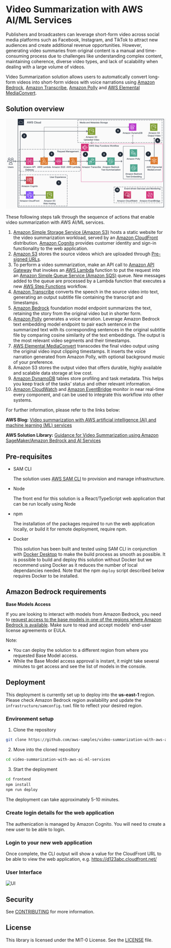 # Video Summarization with AWS AI/ML Services

Publishers and broadcasters can leverage short-form video across social media platforms such as Facebook, Instagram, and TikTok to attract new audiences and create additional revenue opportunities. However, generating video summaries from original content is a manual and time-consuming process due to challenges like understanding complex content, maintaining coherence, diverse video types, and lack of scalability when dealing with a large volume of videos.

Video Summarization solution allows users to automatically convert long-form videos into short-form videos with voice narrations using [Amazon Bedrock](https://aws.amazon.com/bedrock/), [Amazon Transcribe](https://aws.amazon.com/transcribe/), [Amazon Polly](https://aws.amazon.com/polly/) and [AWS Elemental MediaConvert](https://aws.amazon.com/mediaconvert/).

## Solution overview

![Architecture diagram - Video Summarization](assets/video-summarization-architecture.png?raw=true "Architecture diagram - Video Summarization")

These following steps talk through the sequence of actions that enable video summarization with AWS AI/ML services.

1. [Amazon Simple Storage Service (Amazon S3)](https://aws.amazon.com/s3/) hosts a static website for the video summarization workload, served by an [Amazon CloudFront](https://aws.amazon.com/cloudfront/) distribution. [Amazon Cognito](https://aws.amazon.com/cognito/) provides customer identity and sign-in functionality to the web application.
2. [Amazon S3](https://aws.amazon.com/s3/) stores the source videos which are uploaded through [Pre-signed URLs](https://docs.aws.amazon.com/AmazonS3/latest/userguide/ShareObjectPreSignedURL.html).
3. To perform a video summarization, make an API call to [Amazon API Gateway](https://aws.amazon.com/api-gateway/) that invokes an [AWS Lambda](https://aws.amazon.com/lambda/) function to put the request into an [Amazon Simple Queue Service (Amazon SQS)](https://aws.amazon.com/sqs/) queue. New messages added to the queue are processed by a Lambda function that executes a new [AWS Step Functions](https://aws.amazon.com/step-functions/) workflow.
4. [Amazon Transcribe](https://aws.amazon.com/transcribe/) converts the speech in the source video into text, generating an output subtitle file containing the transcript and timestamps.
5. [Amazon Bedrock](https://aws.amazon.com/bedrock/) foundation model endpoint summarizes the text, retaining the story from the original video but in shorter form.
6. [Amazon Polly](https://aws.amazon.com/polly/) generates a voice narration. Leverage Amazon Bedrock text embedding model endpoint to pair each sentence in the summarized text with its corresponding sentences in the original subtitle file by comparing cosine similarity of the text embeddings. The output is the most relevant video segments and their timestamps.
7. [AWS Elemental MediaConvert](https://aws.amazon.com/mediaconvert/) transcodes the final video output using the original video input clipping timestamps. It inserts the voice narration generated from Amazon Polly, with optional background music of your preference.
8. Amazon S3 stores the output video that offers durable, highly available and scalable data storage at low cost.
9. [Amazon DynamoDB](https://aws.amazon.com/dynamodb/) tables store profiling and task metadata. This helps you keep track of the tasks’ status and other relevant information.
10. [Amazon CloudWatch](https://aws.amazon.com/cloudwatch/) and [Amazon EventBridge](https://aws.amazon.com/eventbridge/) monitor in near real-time every component, and can be used to integrate this workflow into other systems.

For further information, please refer to the links below:

**AWS Blog:** [Video summarization with AWS artificial intelligence (AI) and machine learning (ML) services](https://aws.amazon.com/blogs/media/video-summarization-with-aws-artificial-intelligence-ai-and-machine-learning-ml-services/)

**AWS Solution Library:** [Guidance for Video Summarization using Amazon SageMaker/Amazon Bedrock and AI Services](https://aws.amazon.com/solutions/guidance/video-summarization-using-amazon-sagemaker-and-ai-services/)

## Pre-requisites

- SAM CLI

  The solution uses [AWS SAM CLI](https://docs.aws.amazon.com/serverless-application-model/latest/developerguide/install-sam-cli.html) to provision and manage infrastructure.

- Node

  The front end for this solution is a React/TypeScript web application that can be run locally using Node

- npm

  The installation of the packages required to run the web application locally, or build it for remote deployment, require npm.

- Docker

  This solution has been built and tested using SAM CLI in conjunction with [Docker Desktop](https://www.docker.com/products/docker-desktop/) to make the build process as smooth as possible. It is possible to build and deploy this solution without Docker but we recommend using Docker as it reduces the number of local dependancies needed.
  Note that the npm `deploy` script described below requires Docker to be installed.

## Amazon Bedrock requirements

**Base Models Access**

If you are looking to interact with models from Amazon Bedrock, you need to [request access to the base models in one of the regions where Amazon Bedrock is available](https://console.aws.amazon.com/bedrock/home?#/modelaccess). Make sure to read and accept models' end-user license agreements or EULA.

Note:

- You can deploy the solution to a different region from where you requested Base Model access.
- While the Base Model access approval is instant, it might take several minutes to get access and see the list of models in the console.

## Deployment

This deployment is currently set up to deploy into the **us-east-1** region. Please check Amazon Bedrock region availability and update the `infrastructure/samconfig.toml` file to reflect your desired region.

### Environment setup

1. Clone the repository

```bash
git clone https://github.com/aws-samples/video-summarization-with-aws-ai-ml-services.git
```

2. Move into the cloned repository

```bash
cd video-summarization-with-aws-ai-ml-services
```

3. Start the deployment

```bash
cd frontend
npm install
npm run deploy
```

The deployment can take approximately 5-10 minutes.

### Create login details for the web application

The authenication is managed by Amazon Cognito. You will need to create a new user to be able to login.

### Login to your new web application

Once complete, the CLI output will show a value for the CloudFront URL to be able to view the web application, e.g. https://d123abc.cloudfront.net/

### User Interface

![UI](assets/video-summarization-ui.gif "Video Summarization UI")

## Security

See [CONTRIBUTING](CONTRIBUTING.md#security-issue-notifications) for more information.

## License

This library is licensed under the MIT-0 License. See the [LICENSE](LICENSE.txt) file.
